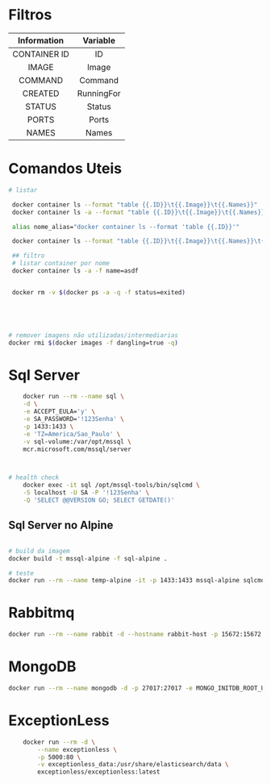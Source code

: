 # Filtros 

| **Information** | **Variable** |
|:---------------:|:------------:|
| CONTAINER ID    | ID           |
| IMAGE           | Image        |
| COMMAND         | Command      |
| CREATED         | RunningFor   |
| STATUS          | Status       |
| PORTS           | Ports        |
| NAMES           | Names        |


# Comandos Uteis
```bash
# listar

 docker container ls --format "table {{.ID}}\t{{.Image}}\t{{.Names}}"
 docker container ls -a --format "table {{.ID}}\t{{.Image}}\t{{.Names}}"

 alias nome_alias="docker container ls --format 'table {{.ID}}'"

 docker container ls --format "table {{.ID}}\t{{.Image}}\t{{.Names}}\t{{.Status}}"

 ## filtro 
 # listar container por nome
 docker container ls -a -f name=asdf


 docker rm -v $(docker ps -a -q -f status=exited)





# remover imagens não utilizadas/intermediarias
docker rmi $(docker images -f dangling=true -q)


```



# Sql Server

```bash
    docker run --rm --name sql \
    -d \
    -e ACCEPT_EULA='y' \
    -e SA_PASSWORD='!123Senha' \
    -p 1433:1433 \
    -e 'TZ=America/Sao_Paulo' \
    -v sql-volume:/var/opt/mssql \
    mcr.microsoft.com/mssql/server



# health check
    docker exec -it sql /opt/mssql-tools/bin/sqlcmd \
    -S localhost -U SA -P '!123Senha' \
    -Q 'SELECT @@VERSION GO; SELECT GETDATE()'


```

## Sql Server no Alpine
```bash

# build da imagem 
docker build -t mssql-alpine -f sql-alpine .

# teste
docker run --rm --name temp-alpine -it -p 1433:1433 mssql-alpine sqlcmd -S 'localhost, 1433' -U sa -P '!123Senha'


```


# Rabbitmq

```bash
docker run --rm --name rabbit -d --hostname rabbit-host -p 15672:15672 -p 5672:5672 rabbitmq:management
```


# MongoDB

```bash
docker run --rm --name mongodb -d -p 27017:27017 -e MONGO_INITDB_ROOT_USERNAME='mongo' -e MONGO_INITDB_ROOT_PASSWORD='!123Senha' mongo

```


# ExceptionLess

```bash
    docker run --rm -d \
        --name exceptionless \
        -p 5000:80 \
        -v exceptionless_data:/usr/share/elasticsearch/data \
        exceptionless/exceptionless:latest
```